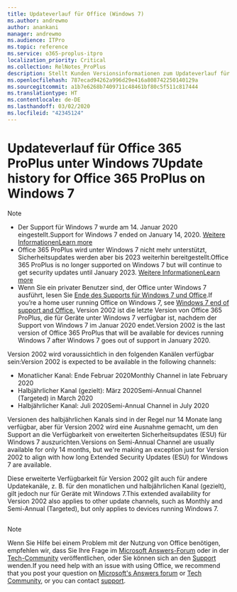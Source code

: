```yaml
---
title: Updateverlauf für Office (Windows 7)
ms.author: andrewmo
author: anankani
manager: andrewmo
ms.audience: ITPro
ms.topic: reference
ms.service: o365-proplus-itpro
localization_priority: Critical
ms.collection: RelNotes_ProPlus
description: Stellt Kunden Versionsinformationen zum Updateverlauf für Office 365 ProPlus für Windows 7 bereit.
ms.openlocfilehash: 787ecad94262a996d29e416a808742250140129a
ms.sourcegitcommit: a1b7e6268b7409711c48461bf80c5f511c817444
ms.translationtype: HT
ms.contentlocale: de-DE
ms.lasthandoff: 03/02/2020
ms.locfileid: "42345124"
---
```

# <a name="update-history-for-office-365-proplus-on-windows-7"></a><span data-ttu-id="1cbf9-103">Updateverlauf für Office 365 ProPlus unter Windows 7</span><span class="sxs-lookup"><span data-stu-id="1cbf9-103">Update history for Office 365 ProPlus on Windows 7</span></span> 

 > [!NOTE]
>
>- <span data-ttu-id="1cbf9-104">Der Support für Windows 7 wurde am 14. Januar 2020 eingestellt.</span><span class="sxs-lookup"><span data-stu-id="1cbf9-104">Support for Windows 7 ended on January 14, 2020.</span></span> [<span data-ttu-id="1cbf9-105">Weitere Informationen</span><span class="sxs-lookup"><span data-stu-id="1cbf9-105">Learn more</span></span>](https://www.microsoft.com/microsoft-365/windows/end-of-windows-7-support?rtc=1)
>- <span data-ttu-id="1cbf9-106">Office 365 ProPlus wird unter Windows 7 nicht mehr unterstützt, Sicherheitsupdates werden aber bis 2023 weiterhin bereitgestellt.</span><span class="sxs-lookup"><span data-stu-id="1cbf9-106">Office 365 ProPlus is no longer supported on Windows 7 but will continue to get security updates until January 2023.</span></span> [<span data-ttu-id="1cbf9-107">Weitere Informationen</span><span class="sxs-lookup"><span data-stu-id="1cbf9-107">Learn more</span></span>](https://docs.microsoft.com/DeployOffice/windows-7-support)
>- <span data-ttu-id="1cbf9-108">Wenn Sie ein privater Benutzer sind, der Office unter Windows 7 ausführt, lesen Sie [Ende des Supports für Windows 7 und Office](https://support.office.com/en-us/article/windows-7-end-of-support-and-office-78f20fab-b57b-44d7-8368-06a8493f3cb9?ui=en-US&rs=en-US&ad=US).</span><span class="sxs-lookup"><span data-stu-id="1cbf9-108">If you’re a home user running Office on Windows 7, see [Windows 7 end of support and Office.](https://support.office.com/en-us/article/windows-7-end-of-support-and-office-78f20fab-b57b-44d7-8368-06a8493f3cb9?ui=en-US&rs=en-US&ad=US)</span></span>
<span data-ttu-id="1cbf9-109">Version 2002 ist die letzte Version von Office 365 ProPlus, die für Geräte unter Windows 7 verfügbar ist, nachdem der Support von Windows 7 im Januar 2020 endet.</span><span class="sxs-lookup"><span data-stu-id="1cbf9-109">Version 2002 is the last version of Office 365 ProPlus that will be available for devices running Windows 7 after Windows 7 goes out of support in January 2020.</span></span>  

<span data-ttu-id="1cbf9-110">Version 2002 wird voraussichtlich in den folgenden Kanälen verfügbar sein:</span><span class="sxs-lookup"><span data-stu-id="1cbf9-110">Version 2002 is expected to be available in the following channels:</span></span>
- <span data-ttu-id="1cbf9-111">Monatlicher Kanal: Ende Februar 2020</span><span class="sxs-lookup"><span data-stu-id="1cbf9-111">Monthly Channel in late February 2020</span></span>
- <span data-ttu-id="1cbf9-112">Halbjährlicher Kanal (gezielt): März 2020</span><span class="sxs-lookup"><span data-stu-id="1cbf9-112">Semi-Annual Channel (Targeted) in March 2020</span></span>
- <span data-ttu-id="1cbf9-113">Halbjährlicher Kanal: Juli 2020</span><span class="sxs-lookup"><span data-stu-id="1cbf9-113">Semi-Annual Channel in July 2020</span></span>

<span data-ttu-id="1cbf9-114">Versionen des halbjährlichen Kanals sind in der Regel nur 14 Monate lang verfügbar, aber für Version 2002 wird eine Ausnahme gemacht, um den Support an die Verfügbarkeit von erweiterten Sicherheitsupdates (ESU) für Windows 7 auszurichten.</span><span class="sxs-lookup"><span data-stu-id="1cbf9-114">Versions on Semi-Annual Channel are usually available for only 14 months, but we're making an exception just for Version 2002 to align with how long Extended Security Updates (ESU) for Windows 7 are available.</span></span>

<span data-ttu-id="1cbf9-115">Diese erweiterte Verfügbarkeit für Version 2002 gilt auch für andere Updatekanäle, z. B. für den monatlichen und halbjährlichen Kanal (gezielt), gilt jedoch nur für Geräte mit Windows 7.</span><span class="sxs-lookup"><span data-stu-id="1cbf9-115">This extended availability for Version 2002 also applies to other update channels, such as Monthly and Semi-Annual (Targeted), but only applies to devices running Windows 7.</span></span>

##


[//]: # (NICHT ENTFERNEN)




> [!NOTE]
> <span data-ttu-id="1cbf9-117">Wenn Sie Hilfe bei einem Problem mit der Nutzung von Office benötigen, empfehlen wir, dass Sie Ihre Frage im [Microsoft Answers-Forum](https://answers.microsoft.com/) oder in der [Tech-Community](https://techcommunity.microsoft.com/) veröffentlichen, oder Sie können sich an den [Support](https://support.microsoft.com/contactus) wenden.</span><span class="sxs-lookup"><span data-stu-id="1cbf9-117">If you need help with an issue with using Office, we recommend that you post your question on [Microsoft's Answers forum](https://answers.microsoft.com/) or [Tech Community](https://techcommunity.microsoft.com/), or you can contact [support](https://support.microsoft.com/contactus).</span></span>
